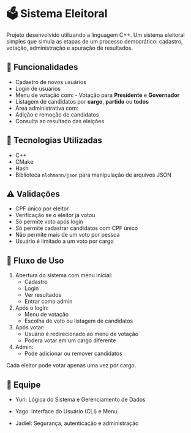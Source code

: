 # 🗳️ Sistema Eleitoral

Projeto desenvolvido utilizando a linguagem C++. Um sistema eleitoral simples que simula as etapas de um processo democrático: cadastro, votação, administração e apuração de resultados.

## 📌 Funcionalidades

- Cadastro de novos usuários
- Login de usuários
- Menu de votação com: - Votação para **Presidente** e **Governador**
- Listagem de candidatos por **cargo**, **partido** ou **todos**
- Área administrativa com:
- Adição e remoção de candidatos
 - Consulta ao resultado das eleições

## 🧰 Tecnologias Utilizadas

- C++
- CMake
- Hash
- Biblioteca `nlohmann/json` para manipulação de arquivos JSON

## ⚠️ Validações

- CPF único por eleitor
- Verificação se o eleitor já votou
- Só permite voto após login
- Só permite cadastrar candidatos com CPF único
- Não permite mais de um voto por pessoa
- Usuário é limitado a um voto por cargo

## 🔐 Fluxo de Uso

1. Abertura do sistema com menu inicial:
   - Cadastro
   - Login
   - Ver resultados
   - Entrar como admin
2. Após o login:
   - Menu de votação
   - Escolha de voto ou listagem de candidatos
3. Após votar:
   - Usuário é redirecionado ao menu de votação
   - Podera votar em um cargo diferente
4. Admin:
   - Pode adicionar ou remover candidatos

 Cada eleitor pode votar apenas uma vez por cargo.


## 👥 Equipe

- Yuri: Lógica do Sistema e Gerenciamento de Dados

- Yago: Interface do Usuário (CLI) e Menu
  
- Jadiel: Segurança, autenticação e administração
